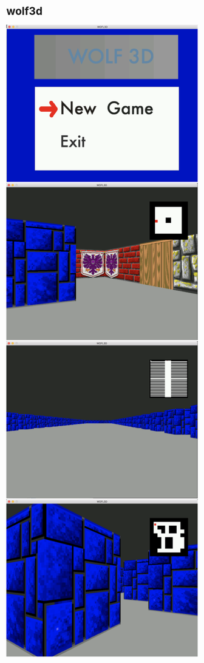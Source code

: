 # wolf3d

![menu](https://github.com/jschotte/wolf3d/blob/master/menu.png?raw=true)
![1](https://github.com/jschotte/wolf3d/blob/master/img1.png?raw=true)
![2](https://github.com/jschotte/wolf3d/blob/master/img2.png?raw=true)
![3](https://github.com/jschotte/wolf3d/blob/master/img3.png?raw=true)

